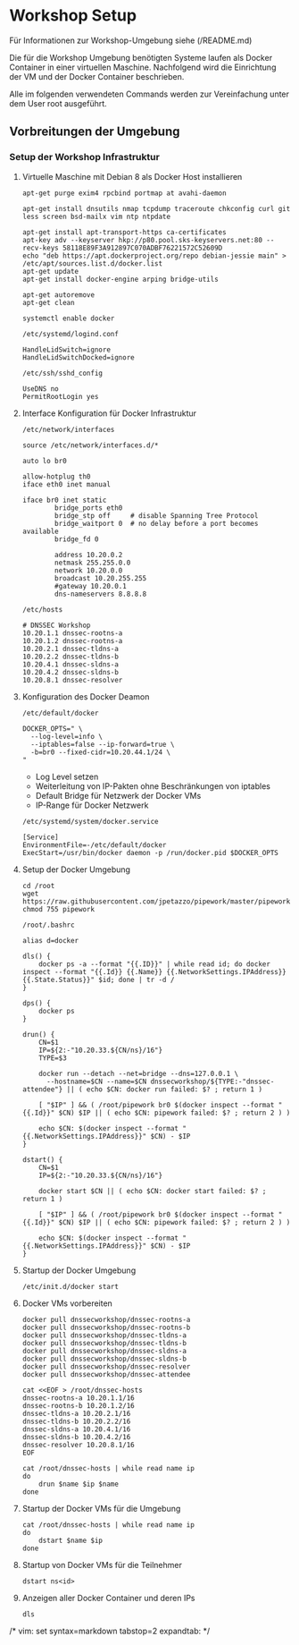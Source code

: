 # Workshop Setup

Für Informationen zur Workshop-Umgebung siehe (/README.md)

Die für die Workshop Umgebung benötigten Systeme laufen als Docker Container in einer virtuellen Maschine.
Nachfolgend wird die Einrichtung der VM und der Docker Container beschrieben.

Alle im folgenden verwendeten Commands werden zur Vereinfachung unter dem User root ausgeführt.

## Vorbreitungen der Umgebung

### Setup der Workshop Infrastruktur

1. Virtuelle Maschine mit Debian 8 als Docker Host installieren
    ```
    apt-get purge exim4 rpcbind portmap at avahi-daemon

    apt-get install dnsutils nmap tcpdump traceroute chkconfig curl git less screen bsd-mailx vim ntp ntpdate

    apt-get install apt-transport-https ca-certificates
    apt-key adv --keyserver hkp://p80.pool.sks-keyservers.net:80 --recv-keys 58118E89F3A912897C070ADBF76221572C52609D
    echo "deb https://apt.dockerproject.org/repo debian-jessie main" > /etc/apt/sources.list.d/docker.list
    apt-get update
    apt-get install docker-engine arping bridge-utils

    apt-get autoremove
    apt-get clean

    systemctl enable docker
    ```

    `/etc/systemd/logind.conf`
    ```
    HandleLidSwitch=ignore
    HandleLidSwitchDocked=ignore
    ```

    `/etc/ssh/sshd_config`
    ```
    UseDNS no
    PermitRootLogin yes
    ```

1. Interface Konfiguration für Docker Infrastruktur

    `/etc/network/interfaces`
    ```
    source /etc/network/interfaces.d/*
    
    auto lo br0
    
    allow-hotplug th0
    iface eth0 inet manual
    
    iface br0 inet static
            bridge_ports eth0
            bridge_stp off     # disable Spanning Tree Protocol
            bridge_waitport 0  # no delay before a port becomes available
            bridge_fd 0
    
            address 10.20.0.2
            netmask 255.255.0.0
            network 10.20.0.0
            broadcast 10.20.255.255
            #gateway 10.20.0.1
            dns-nameservers 8.8.8.8
    ```

    `/etc/hosts`
    ```
    # DNSSEC Workshop
    10.20.1.1 dnssec-rootns-a
    10.20.1.2 dnssec-rootns-a
    10.20.2.1 dnssec-tldns-a
    10.20.2.2 dnssec-tldns-b
    10.20.4.1 dnssec-sldns-a
    10.20.4.2 dnssec-sldns-b
    10.20.8.1 dnssec-resolver
    ```

1. Konfiguration des Docker Deamon

    `/etc/default/docker`
    ```
    DOCKER_OPTS=" \
      --log-level=info \
      --iptables=false --ip-forward=true \
      -b=br0 --fixed-cidr=10.20.44.1/24 \
    "
    ```

    * Log Level setzen
    * Weiterleitung von IP-Pakten ohne Beschränkungen von iptables
    * Default Bridge für Netzwerk der Docker VMs
    * IP-Range für Docker Netzwerk

    `/etc/systemd/system/docker.service`
    ```
    [Service]
    EnvironmentFile=-/etc/default/docker
    ExecStart=/usr/bin/docker daemon -p /run/docker.pid $DOCKER_OPTS
    ```

1. Setup der Docker Umgebung
    ```
    cd /root 
    wget https://raw.githubusercontent.com/jpetazzo/pipework/master/pipework 
    chmod 755 pipework
    ```

    `/root/.bashrc`
    ```
    alias d=docker

    dls() {
        docker ps -a --format "{{.ID}}" | while read id; do docker inspect --format "{{.Id}} {{.Name}} {{.NetworkSettings.IPAddress}} {{.State.Status}}" $id; done | tr -d /
    }

    dps() {
        docker ps
    }

    drun() {
        CN=$1
        IP=${2:-"10.20.33.${CN/ns}/16"}
        TYPE=$3

        docker run --detach --net=bridge --dns=127.0.0.1 \
          --hostname=$CN --name=$CN dnssecworkshop/${TYPE:-"dnssec-attendee"} || ( echo $CN: docker run failed: $? ; return 1 )

        [ "$IP" ] && ( /root/pipework br0 $(docker inspect --format "{{.Id}}" $CN) $IP || ( echo $CN: pipework failed: $? ; return 2 ) )

        echo $CN: $(docker inspect --format "{{.NetworkSettings.IPAddress}}" $CN) - $IP
    }

    dstart() {
        CN=$1
        IP=${2:-"10.20.33.${CN/ns}/16"}

        docker start $CN || ( echo $CN: docker start failed: $? ; return 1 )

        [ "$IP" ] && ( /root/pipework br0 $(docker inspect --format "{{.Id}}" $CN) $IP || ( echo $CN: pipework failed: $? ; return 2 ) )

        echo $CN: $(docker inspect --format "{{.NetworkSettings.IPAddress}}" $CN) - $IP
    }
    ```

1. Startup der Docker Umgebung
    ```
    /etc/init.d/docker start
    ```

1. Docker VMs vorbereiten
    ```
    docker pull dnssecworkshop/dnssec-rootns-a
    docker pull dnssecworkshop/dnssec-rootns-b
    docker pull dnssecworkshop/dnssec-tldns-a
    docker pull dnssecworkshop/dnssec-tldns-b
    docker pull dnssecworkshop/dnssec-sldns-a
    docker pull dnssecworkshop/dnssec-sldns-b
    docker pull dnssecworkshop/dnssec-resolver
    docker pull dnssecworkshop/dnssec-attendee

    cat <<EOF > /root/dnssec-hosts
    dnssec-rootns-a 10.20.1.1/16
    dnssec-rootns-b 10.20.1.2/16
    dnssec-tldns-a 10.20.2.1/16
    dnssec-tldns-b 10.20.2.2/16
    dnssec-sldns-a 10.20.4.1/16
    dnssec-sldns-b 10.20.4.2/16
    dnssec-resolver 10.20.8.1/16
    EOF

    cat /root/dnssec-hosts | while read name ip
    do
        drun $name $ip $name
    done
    ```

1. Startup der Docker VMs für die Umgebung
    ```
    cat /root/dnssec-hosts | while read name ip
    do
        dstart $name $ip
    done
    ```

1. Startup von Docker VMs für die Teilnehmer
    ```
    dstart ns<id>
    ```

1. Anzeigen aller Docker Container und deren IPs
    ```
    dls
    ```



/* vim: set syntax=markdown tabstop=2 expandtab: */
